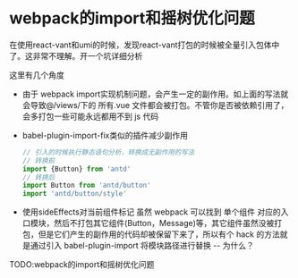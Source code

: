 # webpack的import和摇树优化问题


在使用react-vant和umi的时候，发现react-vant打包的时候被全量引入包体中了。这非常不理解。开一个坑详细分析


这里有几个角度

- 由于 webpack import实现机制问题，会产生一定的副作用。如上面的写法就会导致@/views/下的 所有.vue 文件都会被打包。不管你是否被依赖引用了，会多打包一些可能永远都用不到 js 代码
- babel-plugin-import-fix类似的插件减少副作用 

    ```javascript
    // 引入的时候执行静态语句分析，转换成无副作用的写法
    // 转换前
    import {Button} from 'antd'
    // 转换后
    import Button from 'antd/button'
    import 'antd/button/style'
  ```

- 使用sideEffects对当前组件标记
  虽然 webpack 可以找到 单个组件 对应的入口模块，然后不打包其它组件(Button，Message)等，其它组件虽然没被打包，但是它们产生的副作用的代码却被保留下来了，所以有个 hack 的方法就是通过引入 babel-plugin-import 将模块路径进行替换 -- 为什么？



TODO:webpack的import和摇树优化问题